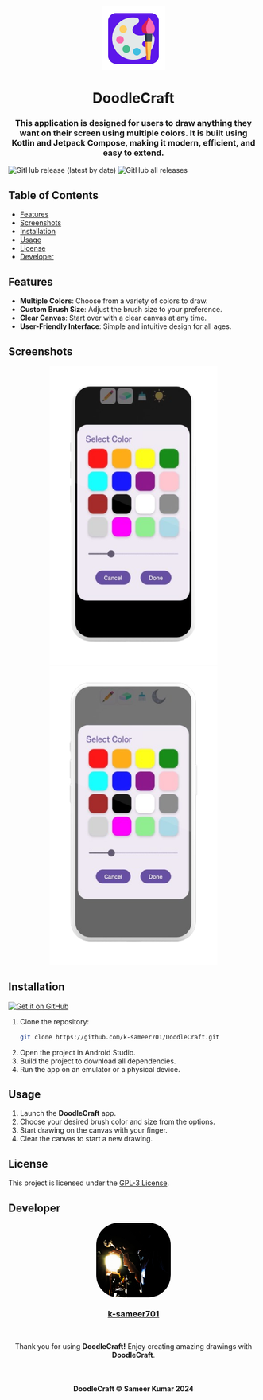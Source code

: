 <div align="center">
    <img src="https://github.com/k-sameer701/DoodleCraft/blob/master/app/src/main/res/drawable/app_icon.png" width="128" height="128" style="display: block; margin: 0 auto"/>
    <h1>DoodleCraft</h1>
    <h3>This application is designed for users to draw anything they want on their screen using multiple colors. It is built using Kotlin and Jetpack Compose, making it modern, efficient, and easy to extend.</h3>
</div>

![GitHub release (latest by date)](https://img.shields.io/github/v/release/k-sameer701/app-release)
![GitHub all releases](https://img.shields.io/github/downloads/k-sameer701/app-release/total)

## Table of Contents

- [Features](#features)
- [Screenshots](#screenshots)
- [Installation](#installation)
- [Usage](#usage)
- [License](#license)
- [Developer](#developer)

## Features

- **Multiple Colors**: Choose from a variety of colors to draw.
- **Custom Brush Size**: Adjust the brush size to your preference.
- **Clear Canvas**: Start over with a clear canvas at any time.
- **User-Friendly Interface**: Simple and intuitive design for all ages.

## Screenshots
<div align="center">

<img height="600px" src="https://github.com/k-sameer701/DoodleCraft/blob/master/Screenshot/Dark%20SS1.png" />
<img height="600px" src="https://github.com/k-sameer701/DoodleCraft/blob/master/Screenshot/Light%20SS1.png" />
</div>

## Installation

[<img src="https://github.com/machiav3lli/oandbackupx/blob/034b226cea5c1b30eb4f6a6f313e4dadcbb0ece4/badge_github.png"
    alt="Get it on GitHub"
    height="80">](https://github.com/k-sameer701/DoodleCraft/releases/latest)


1. Clone the repository:
    ```sh
    git clone https://github.com/k-sameer701/DoodleCraft.git
    ```
2. Open the project in Android Studio.
3. Build the project to download all dependencies.
4. Run the app on an emulator or a physical device.

## Usage

1. Launch the **DoodleCraft** app.
2. Choose your desired brush color and size from the options.
3. Start drawing on the canvas with your finger.
4. Clear the canvas to start a new drawing.

## License

This project is licensed under the [GPL-3 License](LICENSE).

## Developer

<div align="center">
    <img src="https://github.com/k-sameer701/k-sameer701.github.io/blob/main/img/Profilees.jpg" width="150" height="150" style="border-radius: 30%; display: block; margin: 0 auto"/>
    <h3><a href="https://github.com/k-sameer701">k-sameer701</a></h3>
        <br/>
        <p>Thank you for using <strong>DoodleCraft!</strong> Enjoy creating amazing drawings with <strong>DoodleCraft</strong>.</p>
</div>

<br/>
<div align="center">
    <h4>DoodleCraft &copy Sameer Kumar 2024</h4>
</div>
